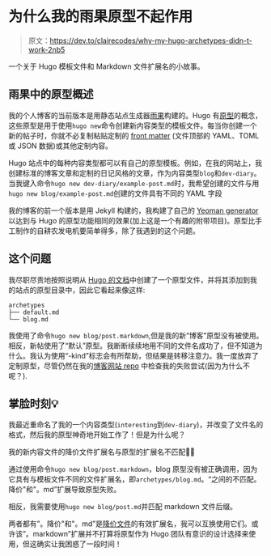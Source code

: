 # 为什么我的雨果原型不起作用

> 原文：<https://dev.to/clairecodes/why-my-hugo-archetypes-didn-t-work-2nb5>

一个关于 Hugo 模板文件和 Markdown 文件扩展名的小故事。

## 雨果中的原型概述

我的个人博客的当前版本是用静态站点生成器[雨果](https://gohugo.io)构建的。Hugo 有[原型](https://gohugo.io/content-management/archetypes/)的概念，这些原型是用于使用`hugo new`命令创建新内容类型的模板文件。每当你创建一个新的帖子时，你就不必复制粘贴定制的 [front matter](https://gohugo.io/content-management/front-matter/) (文件顶部的 YAML、TOML 或 JSON 数据)或其他定制内容。

Hugo 站点中的每种内容类型都可以有自己的原型模板。例如，在我的网站上，我创建标准的博客文章和定制的日记风格的文章，作为内容类型`blog`和`dev-diary`。当我键入命令`hugo new dev-diary/example-post.md`时，我希望创建的文件与用`hugo new blog/example-post.md`创建的文件具有不同的 YAML 字段

我的博客的前一个版本是用 Jekyll 构建的，我构建了自己的 [Yeoman generator](https://github.com/claireparker/generator-clekyll) 以达到与 Hugo 的原型功能相同的效果(加上这是一个有趣的附带项目)。原型比手工制作的自耕农发电机要简单得多，除了我遇到的这个问题。

## 这个问题

我尽职尽责地按照说明从 [Hugo 的文档](https://gohugo.io/content-management/archetypes/)中创建了一个原型文件，并将其添加到我的站点的原型目录中，因此它看起来像这样:

```
archetypes
├── default.md
└── blog.md 
```

我使用了命令`hugo new blog/post.markdown`,但是我的新“博客”原型没有被使用。相反，新帖使用了“默认”原型。我断断续续地用不同的文件名成功了，但不知道为什么。我认为使用“-kind”标志会有所帮助，但结果是转移注意力。我一度放弃了定制原型，尽管仍然在我的[博客网站 repo](https://github.com/claireparker/hugo-blog/tree/master/archetypes) 中检查我的失败尝试(因为为什么不呢？).

## 掌脸时刻💡

我最近重命名了我的一个内容类型(`interesting`到`dev-diary`)，并改变了文件名的格式，然后我的原型神奇地开始工作了！但是为什么呢？

我的新内容文件的降价文件扩展名与原型的扩展名不匹配🤦‍♀️

通过使用命令`hugo new blog/post.markdown`，blog 原型没有被正确调用，因为它具有与模板文件不同的文件扩展名，即`archetypes/blog.md`。“之间的不匹配。降价"和"。md”扩展导致原型失败。

相反，我需要使用`hugo new blog/post.md`并匹配 markdown 文件后缀。

两者都有”。降价"和"。md”是[降价文件](https://en.wikipedia.org/wiki/Markdown)的有效扩展名，我可以互换使用它们。或许该”。markdown”扩展并不打算将原型作为 Hugo 团队有意识的设计选择来使用，但这确实让我困惑了一段时间！